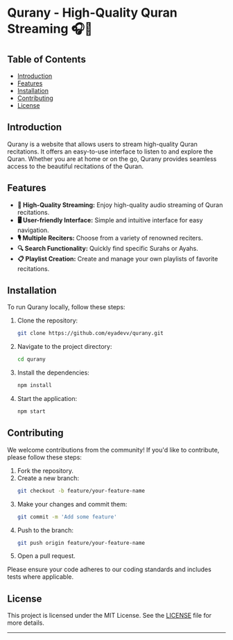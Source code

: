 # Qurany - High-Quality Quran Streaming 🎧📖

## Table of Contents

- [Introduction](#introduction)
- [Features](#features)
- [Installation](#installation)
- [Contributing](#contributing)
- [License](#license)

## Introduction

Qurany is a website that allows users to stream high-quality Quran recitations. It offers an easy-to-use interface to listen to and explore the Quran. Whether you are at home or on the go, Qurany provides seamless access to the beautiful recitations of the Quran.

## Features

- **🎵 High-Quality Streaming:** Enjoy high-quality audio streaming of Quran recitations.
- **🖥️ User-friendly Interface:** Simple and intuitive interface for easy navigation.
- **🎙️ Multiple Reciters:** Choose from a variety of renowned reciters.
- **🔍 Search Functionality:** Quickly find specific Surahs or Ayahs.
- **📋 Playlist Creation:** Create and manage your own playlists of favorite recitations.

## Installation

To run Qurany locally, follow these steps:

1. Clone the repository:
    ```sh
    git clone https://github.com/eyadevv/qurany.git
    ```
2. Navigate to the project directory:
    ```sh
    cd qurany
    ```
3. Install the dependencies:
    ```sh
    npm install
    ```
4. Start the application:
    ```sh
    npm start
    ```

## Contributing

We welcome contributions from the community! If you'd like to contribute, please follow these steps:

1. Fork the repository.
2. Create a new branch:
    ```sh
    git checkout -b feature/your-feature-name
    ```
3. Make your changes and commit them:
    ```sh
    git commit -m 'Add some feature'
    ```
4. Push to the branch:
    ```sh
    git push origin feature/your-feature-name
    ```
5. Open a pull request.

Please ensure your code adheres to our coding standards and includes tests where applicable.

## License

This project is licensed under the MIT License. See the [LICENSE](LICENSE) file for more details.

---
